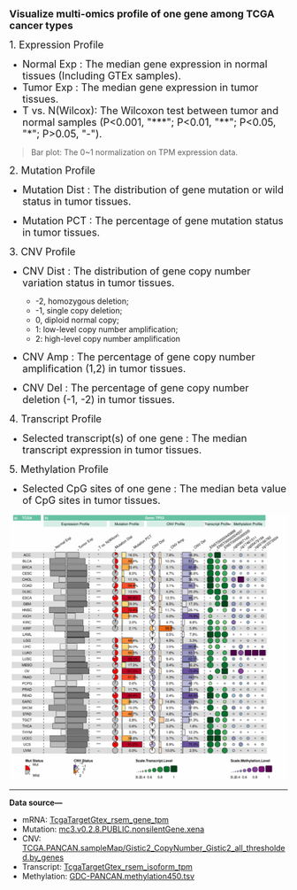 <font size="4">**Visualize multi-omics profile of one gene among TCGA cancer types** </font>

<font size="4">1. Expression Profile</font>

- <font size="4">Normal Exp : The median gene expression in normal tissues (Including GTEx samples).</font>
- <font size="4">Tumor Exp :  The median gene expression in tumor tissues.</font>
- <font size="4">T vs. N(Wilcox): The Wilcoxon test between tumor and normal samples (P<0.001, "\*\*\*";  P<0.01, "\*\*";  P<0.05, "\*";  P>0.05, "-").</font>

> Bar plot: The 0~1 normalization on TPM expression data.



<font size="4">2. Mutation Profile</font>

- <font size="4">Mutation Dist :  The distribution of gene mutation or wild status in tumor tissues.</font>

- <font size="4">Mutation PCT :  The percentage of gene mutation status in tumor tissues.</font>



<font size="4">3. CNV Profile</font>

- <font size="4">CNV Dist : The distribution of gene copy number variation status in tumor tissues.</font>

  - -2, homozygous deletion; 
  - -1, single copy deletion; 
  - 0, diploid normal copy; 
  - 1: low-level copy number amplification;
  - 2: high-level copy number amplification


- <font size="4">CNV Amp : The percentage of gene copy number amplification (1,2) in tumor tissues.</font>
- <font size="4">CNV Del : The percentage of gene copy number deletion (-1, -2) in tumor tissues.</font>



<font size="4">4. Transcript Profile</font>

- <font size="4">Selected transcript(s) of one gene : The median transcript expression in tumor tissues.</font>



<font size="4">5. Methylation Profile</font>

- <font size="4">Selected CpG sites of one gene : The median  beta value  of CpG sites in tumor tissues.</font>



<img src="https://raw.githubusercontent.com/lishensuo/images2/main/img01/image-20240621164513902.png" alt="image-20240621164513902"   width="700"/>



---

**Data source—**

- mRNA: [TcgaTargetGtex_rsem_gene_tpm](https://xenabrowser.net/datapages/?dataset=TcgaTargetGtex_rsem_gene_tpm&host=https://toil.xenahubs.net)
- Mutation: [mc3.v0.2.8.PUBLIC.nonsilentGene.xena](https://xenabrowser.net/datapages/?dataset=mc3.v0.2.8.PUBLIC.nonsilentGene.xena&host=https://pancanatlas.xenahubs.net)
- CNV: [TCGA.PANCAN.sampleMap/Gistic2_CopyNumber_Gistic2_all_thresholded.by_genes](https://xenabrowser.net/datapages/?dataset=TCGA.PANCAN.sampleMap/Gistic2_CopyNumber_Gistic2_all_thresholded.by_genes&host=https://tcga.xenahubs.net)
- Transcript: [TcgaTargetGtex_rsem_isoform_tpm](https://xenabrowser.net/datapages/?dataset=TcgaTargetGtex_rsem_isoform_tpm&host=https://toil.xenahubs.net)
- Methylation: [GDC-PANCAN.methylation450.tsv](https://xenabrowser.net/datapages/?dataset=GDC-PANCAN.methylation450.tsv&host=https://gdc.xenahubs.net)





